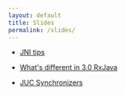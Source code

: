 ```yaml
---
layout: default
title: Slides
permalink: /slides/
---
```


 - [JNI tips](/slides/JNI%20tips/JNI%20tips.html)

 - [What's different in 3.0 RxJava](/slides/What's%20different%20in%203.0%20RxJava/What's%20different%20in%203.0%20RxJava.html)

 - [JUC Synchronizers](/slides/JUC%20Synchronizers/JUC%20Synchronizers.html)

